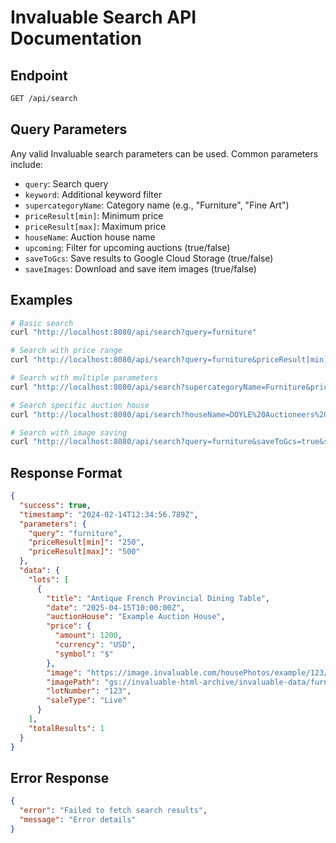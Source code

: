 # Invaluable Search API Documentation

## Endpoint

```bash
GET /api/search
```

## Query Parameters

Any valid Invaluable search parameters can be used. Common parameters include:

- `query`: Search query
- `keyword`: Additional keyword filter
- `supercategoryName`: Category name (e.g., "Furniture", "Fine Art")
- `priceResult[min]`: Minimum price
- `priceResult[max]`: Maximum price
- `houseName`: Auction house name
- `upcoming`: Filter for upcoming auctions (true/false)
- `saveToGcs`: Save results to Google Cloud Storage (true/false)
- `saveImages`: Download and save item images (true/false)

## Examples

```bash
# Basic search
curl "http://localhost:8080/api/search?query=furniture"

# Search with price range
curl "http://localhost:8080/api/search?query=furniture&priceResult[min]=250&priceResult[max]=500"

# Search with multiple parameters
curl "http://localhost:8080/api/search?supercategoryName=Furniture&priceResult[min]=500&priceResult[max]=5000"

# Search specific auction house
curl "http://localhost:8080/api/search?houseName=DOYLE%20Auctioneers%20%26%20Appraisers&query=antique"

# Search with image saving
curl "http://localhost:8080/api/search?query=furniture&saveToGcs=true&saveImages=true"
```

## Response Format

```json
{
  "success": true,
  "timestamp": "2024-02-14T12:34:56.789Z",
  "parameters": {
    "query": "furniture",
    "priceResult[min]": "250",
    "priceResult[max]": "500"
  },
  "data": {
    "lots": [
      {
        "title": "Antique French Provincial Dining Table",
        "date": "2025-04-15T10:00:00Z",
        "auctionHouse": "Example Auction House",
        "price": {
          "amount": 1200,
          "currency": "USD",
          "symbol": "$"
        },
        "image": "https://image.invaluable.com/housePhotos/example/123/789123.jpg",
        "imagePath": "gs://invaluable-html-archive/invaluable-data/furniture/dining-table/images/lot123_789123.jpg",
        "lotNumber": "123",
        "saleType": "Live"
      }
    ],
    "totalResults": 1
  }
}
```

## Error Response

```json
{
  "error": "Failed to fetch search results",
  "message": "Error details"
}
```